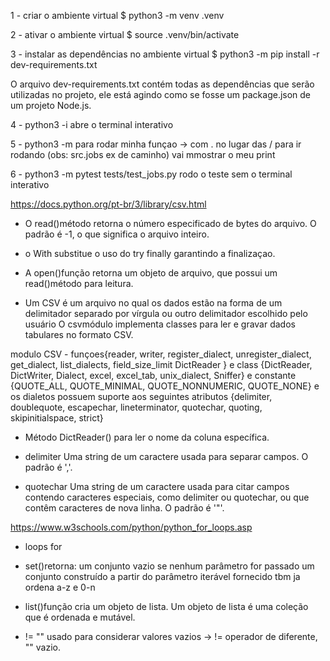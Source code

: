 1 - criar o ambiente virtual
$ python3 -m venv .venv

2 - ativar o ambiente virtual
$ source .venv/bin/activate

3 - instalar as dependências no ambiente virtual
$ python3 -m pip install -r dev-requirements.txt

O arquivo dev-requirements.txt contém todas as dependências que serão utilizadas no projeto, ele está agindo como se fosse um package.json de um projeto Node.js.

4 - python3 -i abre o terminal interativo

5 - python3 -m <caminho a patrir da raiz> para rodar minha funçao -> com . no lugar das / para ir rodando (obs: src.jobs ex de caminho) vai mmostrar o meu print

6 - python3 -m pytest tests/test_jobs.py rodo o teste sem o terminal interativo

https://docs.python.org/pt-br/3/library/csv.html

- O read()método retorna o número especificado de bytes do arquivo. O padrão é -1, o que significa o arquivo inteiro.

- o With substitue o uso do try finally garantindo a finalizaçao.

- A open()função retorna um objeto de arquivo, que possui um read()método para leitura.

- Um CSV é um arquivo no qual os dados estão na forma de um delimitador separado por vírgula ou outro delimitador escolhido pelo usuário
  O csvmódulo implementa classes para ler e gravar dados tabulares no formato CSV.

modulo CSV - funçoes{reader, writer, register_dialect, unregister_dialect, get_dialect, list_dialects, field_size_limit DictReader } e class {DictReader, DictWriter, Dialect, excel, excel_tab, unix_dialect, Sniffer} e constante {QUOTE_ALL, QUOTE_MINIMAL, QUOTE_NONNUMERIC, QUOTE_NONE} e os dialetos possuem suporte aos seguintes atributos {delimiter, doublequote, escapechar, lineterminator, quotechar, quoting, skipinitialspace, strict}

- Método DictReader() para ler o nome da coluna específica.

- delimiter Uma string de um caractere usada para separar campos. O padrão é ','.

- quotechar Uma string de um caractere usada para citar campos contendo caracteres especiais, como delimiter ou quotechar, ou que contêm caracteres de nova linha. O padrão é '"'.

https://www.w3schools.com/python/python_for_loops.asp

- loops for

- set()retorna:
  um conjunto vazio se nenhum parâmetro for passado
  um conjunto construído a partir do parâmetro iterável fornecido
  tbm ja ordena a-z e 0-n

- list()função cria um objeto de lista. Um objeto de lista é uma coleção que é ordenada e mutável.

- != "" usado para considerar valores vazios -> != operador de diferente, "" vazio.
